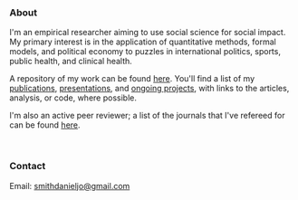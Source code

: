 ### About

I'm an empirical researcher aiming to use social science for social impact. My primary interest is in the application of quantitative methods, formal models, and political economy to puzzles in international politics, sports, public health, and clinical health.

A repository of my work can be found [here](./#publications). You'll find a list of my [publications](./publications), [presentations](./presentations), and [ongoing projects](./ongoing), with links to the articles, analysis, or code, where possible. 

I'm also an active peer reviewer; a list of the journals that I've refereed for can be found [here](./peer_reviewer).

<br />

### Contact

Email: [smithdanieljo@gmail.com](mailto:smithdanieljo@gmail.com)
